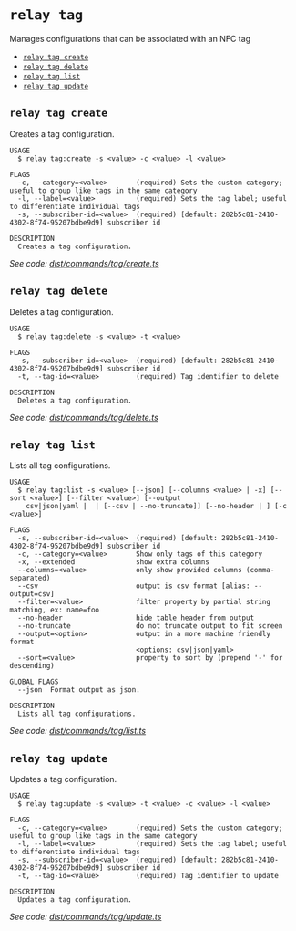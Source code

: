 `relay tag`
===========

Manages configurations that can be associated with an NFC tag

* [`relay tag create`](#relay-tag-create)
* [`relay tag delete`](#relay-tag-delete)
* [`relay tag list`](#relay-tag-list)
* [`relay tag update`](#relay-tag-update)

## `relay tag create`

Creates a tag configuration.

```
USAGE
  $ relay tag:create -s <value> -c <value> -l <value>

FLAGS
  -c, --category=<value>       (required) Sets the custom category; useful to group like tags in the same category
  -l, --label=<value>          (required) Sets the tag label; useful to differentiate individual tags
  -s, --subscriber-id=<value>  (required) [default: 282b5c81-2410-4302-8f74-95207bdbe9d9] subscriber id

DESCRIPTION
  Creates a tag configuration.
```

_See code: [dist/commands/tag/create.ts](https://github.com/relaypro/relay-cli/blob/v1.3.0/dist/commands/tag/create.ts)_

## `relay tag delete`

Deletes a tag configuration.

```
USAGE
  $ relay tag:delete -s <value> -t <value>

FLAGS
  -s, --subscriber-id=<value>  (required) [default: 282b5c81-2410-4302-8f74-95207bdbe9d9] subscriber id
  -t, --tag-id=<value>         (required) Tag identifier to delete

DESCRIPTION
  Deletes a tag configuration.
```

_See code: [dist/commands/tag/delete.ts](https://github.com/relaypro/relay-cli/blob/v1.3.0/dist/commands/tag/delete.ts)_

## `relay tag list`

Lists all tag configurations.

```
USAGE
  $ relay tag:list -s <value> [--json] [--columns <value> | -x] [--sort <value>] [--filter <value>] [--output
    csv|json|yaml |  | [--csv | --no-truncate]] [--no-header | ] [-c <value>]

FLAGS
  -s, --subscriber-id=<value>  (required) [default: 282b5c81-2410-4302-8f74-95207bdbe9d9] subscriber id
  -c, --category=<value>       Show only tags of this category
  -x, --extended               show extra columns
  --columns=<value>            only show provided columns (comma-separated)
  --csv                        output is csv format [alias: --output=csv]
  --filter=<value>             filter property by partial string matching, ex: name=foo
  --no-header                  hide table header from output
  --no-truncate                do not truncate output to fit screen
  --output=<option>            output in a more machine friendly format
                               <options: csv|json|yaml>
  --sort=<value>               property to sort by (prepend '-' for descending)

GLOBAL FLAGS
  --json  Format output as json.

DESCRIPTION
  Lists all tag configurations.
```

_See code: [dist/commands/tag/list.ts](https://github.com/relaypro/relay-cli/blob/v1.3.0/dist/commands/tag/list.ts)_

## `relay tag update`

Updates a tag configuration.

```
USAGE
  $ relay tag:update -s <value> -t <value> -c <value> -l <value>

FLAGS
  -c, --category=<value>       (required) Sets the custom category; useful to group like tags in the same category
  -l, --label=<value>          (required) Sets the tag label; useful to differentiate individual tags
  -s, --subscriber-id=<value>  (required) [default: 282b5c81-2410-4302-8f74-95207bdbe9d9] subscriber id
  -t, --tag-id=<value>         (required) Tag identifier to update

DESCRIPTION
  Updates a tag configuration.
```

_See code: [dist/commands/tag/update.ts](https://github.com/relaypro/relay-cli/blob/v1.3.0/dist/commands/tag/update.ts)_
